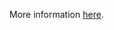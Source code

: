 More information [here](https://docs.prismacloud.io/en/enterprise-edition/policy-reference/azure-policies/azure-networking-policies/bc-azure-251).
